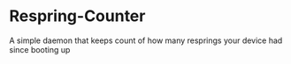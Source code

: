# Respring-Counter
A simple daemon that keeps count of how many resprings your device had since booting up
